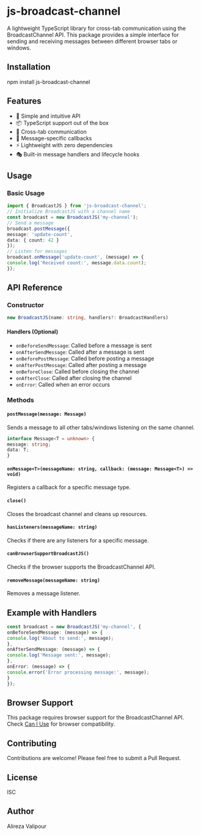 # js-broadcast-channel

A lightweight TypeScript library for cross-tab communication using the BroadcastChannel API. This package provides a simple interface for sending and receiving messages between different browser tabs or windows.

## Installation

npm install js-broadcast-channel

## Features

- 🚀 Simple and intuitive API
- 📦 TypeScript support out of the box
- 🔄 Cross-tab communication
- 🎯 Message-specific callbacks
- ⚡ Lightweight with zero dependencies
- 🎭 Built-in message handlers and lifecycle hooks

## Usage

### Basic Usage

```typescript
import { BroadcastJS } from 'js-broadcast-channel';
// Initialize BroadcastJS with a channel name
const broadcast = new BroadcastJS('my-channel');
// Send a message
broadcast.postMessage({
message: 'update-count',
data: { count: 42 }
});
// Listen for messages
broadcast.onMessage('update-count', (message) => {
console.log('Received count:', message.data.count);
});

```

## API Reference

### Constructor

```typescript
new BroadcastJS(name: string, handlers?: BroadcastHandlers)
```


#### Handlers (Optional)
- `onBeforeSendMessage`: Called before a message is sent
- `onAfterSendMessage`: Called after a message is sent
- `onBeforePostMessage`: Called before posting a message
- `onAfterPostMessage`: Called after posting a message
- `onBeforeClose`: Called before closing the channel
- `onAfterClose`: Called after closing the channel
- `onError`: Called when an error occurs

### Methods

#### `postMessage(message: Message)`
Sends a message to all other tabs/windows listening on the same channel.


```typescript
interface Message<T = unknown> {
message: string;
data: T;
}
```

#### `onMessage<T>(messageName: string, callback: (message: Message<T>) => void)`
Registers a callback for a specific message type.

#### `close()`
Closes the broadcast channel and cleans up resources.

#### `hasListeners(messageName: string)`
Checks if there are any listeners for a specific message.

#### `canBrowserSupportBroadcastJS()`
Checks if the browser supports the BroadcastChannel API.

#### `removeMessage(messageName: string)`
Removes a message listener.

## Example with Handlers

```typescript
const broadcast = new BroadcastJS('my-channel', {
onBeforeSendMessage: (message) => {
console.log('About to send:', message);
},
onAfterSendMessage: (message) => {
console.log('Message sent:', message);
},
onError: (message) => {
console.error('Error processing message:', message);
}
});

```

## Browser Support

This package requires browser support for the BroadcastChannel API. Check [Can I Use](https://caniuse.com/?search=broadcastchannel) for browser compatibility.

## Contributing

Contributions are welcome! Please feel free to submit a Pull Request.

## License

ISC

## Author

Alireza Valipour